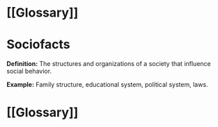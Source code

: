 # [[Glossary]]

# Sociofacts

**Definition:** The structures and organizations of a society that influence social behavior.

**Example:** Family structure, educational system, political system, laws.

# [[Glossary]]